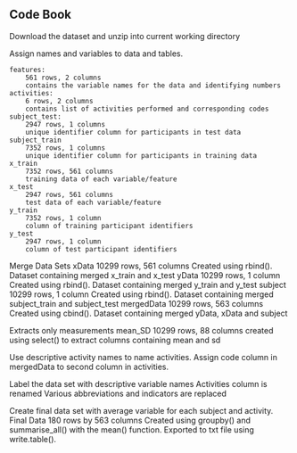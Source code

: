 ## Code Book

Download the dataset and unzip into current working directory

Assign names and variables to data and tables.
	
	features: 
		561 rows, 2 columns
		contains the variable names for the data and identifying numbers
	activities: 
		6 rows, 2 columns
		contains list of activities performed and corresponding codes
	subject_test:
		2947 rows, 1 columns
		unique identifier column for participants in test data
	subject_train
		7352 rows, 1 columns
		unique identifier column for participants in training data
	x_train
		7352 rows, 561 columns
		training data of each variable/feature
	x_test
		2947 rows, 561 columns
		test data of each variable/feature
	y_train
		7352 rows, 1 column
		column of training participant identifiers 
	y_test
		2947 rows, 1 column
		column of test participant identifiers 

Merge Data Sets
	xData 
		10299 rows, 561 columns
		Created using rbind(). Dataset containing merged x_train and x_test
	yData
		10299 rows, 1 column 
		Created using rbind(). Dataset containing merged y_train and y_test
	subject
		10299 rows, 1 column
		Created using rbind(). Dataset containing merged subject_train and subject_test
	mergedData
		10299 rows, 563 columns
		Created using cbind(). Dataset containing merged yData, xData and subject


Extracts only measurements
	mean_SD
		10299 rows, 88 columns
		created using select() to extract columns containing mean and sd 

Use descriptive activity names to name activities.
	Assign code column in mergedData to second column in activities.


Label the data set with descriptive variable names
	Activities column is renamed
	Various abbreviations and indicators are replaced

Create final data set with average variable for each subject and activity.
	Final Data 
		180 rows by 563 columns
		Created using groupby() and summarise_all() with the mean() function.
		Exported to txt file using write.table().